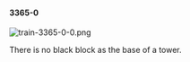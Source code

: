 #### 3365-0
![train-3365-0-0.png](https://github.com/lil-lab/nlvr/raw/master/nlvr/train/images/40/train-3365-0-0.png "train-3365-0-0.png")

There is no black block as the base of a tower.